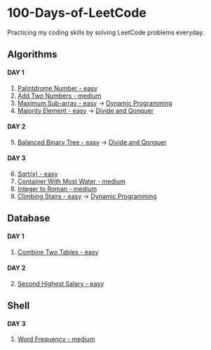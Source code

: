 # 100-Days-of-LeetCode

Practicing my coding skills by solving LeetCode problems everyday.

## Algorithms

#### DAY 1

1. [Palintdrome Number - easy](Algorithms/Palindrome-Number.cs)
2. [Add Two Numbers - medium](Algorithms/Add-Two-Numbers.cs)
3. [Maximum Sub-array - easy](Algorithms/Maximum-Sub-array.cs) -> [Dynamic Programming](https://www.geeksforgeeks.org/dynamic-programming/)
4. [Majority Element - easy](Algorithms/Majority-Element.cs)  -> [Divide and Qonquer](https://www.geeksforgeeks.org/divide-and-conquer-algorithm-introduction/)

#### DAY 2

5. [Balanced Binary Tree - easy](Algorithms/Balanced-Binary-Tree.cs) -> [Divide and Qonquer](https://www.geeksforgeeks.org/divide-and-conquer-algorithm-introduction/)

#### DAY 3 

6. [Sqrt(x) - easy](/Algorithms/Sqrt(x).cs)
7. [Container With Most Water - medium](Algorithms/container-with-most-water.cs)
8. [Integer to Roman - medium](Algorithms/Integer-to-Roman.cs)
9. [Climbing Stairs - easy](Algorithms/Climbing-Stairs.cs) -> [Dynamic Programming](https://www.geeksforgeeks.org/dynamic-programming/)

## Database

#### DAY 1

1. [Combine Two Tables - easy](/Database/Combine-Two-Tables.sql)

#### DAY 2

2. [Second Highest Salary - easy](Database/Second-Highest-Salary.sql)

## Shell

#### DAY 3

1. [Word Frequency - medium](Shell/Word-Frequency.sh)
